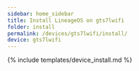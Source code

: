 ```yaml
---
sidebar: home_sidebar
title: Install LineageOS on gts7lwifi
folder: install
permalink: /devices/gts7lwifi/install/
device: gts7lwifi
---
```

{% include templates/device_install.md %}
